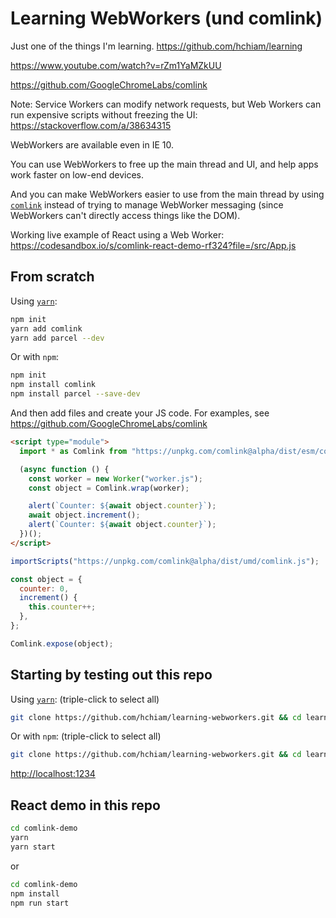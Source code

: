 # Learning WebWorkers (und comlink)

Just one of the things I'm learning. <https://github.com/hchiam/learning>

<https://www.youtube.com/watch?v=rZm1YaMZkUU>

<https://github.com/GoogleChromeLabs/comlink>

Note: Service Workers can modify network requests, but Web Workers can run expensive scripts without freezing the UI: <https://stackoverflow.com/a/38634315>

WebWorkers are available even in IE 10.

You can use WebWorkers to free up the main thread and UI, and help apps work faster on low-end devices.

And you can make WebWorkers easier to use from the main thread by using [`comlink`](https://github.com/GoogleChromeLabs/comlink) instead of trying to manage WebWorker messaging (since WebWorkers can't directly access things like the DOM).

Working live example of React using a Web Worker: <https://codesandbox.io/s/comlink-react-demo-rf324?file=/src/App.js>

## From scratch

Using [`yarn`](https://github.com/hchiam/learning-yarn):

```bash
npm init
yarn add comlink
yarn add parcel --dev
```

Or with `npm`:

```bash
npm init
npm install comlink
npm install parcel --save-dev
```

And then add files and create your JS code. For examples, see <https://github.com/GoogleChromeLabs/comlink>

```html
<script type="module">
  import * as Comlink from "https://unpkg.com/comlink@alpha/dist/esm/comlink.mjs";

  (async function () {
    const worker = new Worker("worker.js");
    const object = Comlink.wrap(worker);

    alert(`Counter: ${await object.counter}`);
    await object.increment();
    alert(`Counter: ${await object.counter}`);
  })();
</script>
```

```js
importScripts("https://unpkg.com/comlink@alpha/dist/umd/comlink.js");

const object = {
  counter: 0,
  increment() {
    this.counter++;
  },
};

Comlink.expose(object);
```

## Starting by testing out this repo

Using [`yarn`](https://github.com/hchiam/learning-yarn): (triple-click to select all)

```bash
git clone https://github.com/hchiam/learning-webworkers.git && cd learning-webworkers && yarn && yarn dev;
```

Or with `npm`: (triple-click to select all)

```bash
git clone https://github.com/hchiam/learning-webworkers.git && cd learning-webworkers && npm install && npm run dev;
```

<http://localhost:1234>

## React demo in this repo

```sh
cd comlink-demo
yarn
yarn start
```

or

```sh
cd comlink-demo
npm install
npm run start
```
